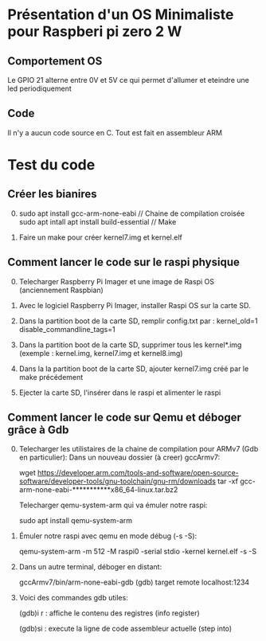 # Présentation d'un OS Minimaliste pour Raspberi pi zero 2 W

## Comportement OS

Le GPIO 21 alterne entre 0V et 5V ce qui permet d'allumer et eteindre une led periodiquement

## Code

Il n'y a aucun code source en C.
Tout est fait en assembleur ARM

# Test du code

## Créer les bianires

0) sudo apt install gcc-arm-none-eabi                // Chaine de compilation croisée 
   sudo apt intall apt install build-essential       // Make

1) Faire un make pour créer kernel7.img et kernel.elf

## Comment lancer le code sur le raspi physique

0) Telecharger Raspberry Pi Imager et une image de Raspi OS  (anciennement Raspbian)

1) Avec le logiciel Raspberry Pi Imager, installer Raspi OS sur la carte SD.

2) Dans la partition boot de la carte SD, remplir config.txt par :
    kernel_old=1
    disable_commandline_tags=1

3) Dans la partition boot de la carte SD, supprimer tous les kernel*.img (exemple : kernel.img, kernel7.img et kernel8.img)

4) Dans la la partition boot de la carte SD, ajouter kernel7.img créé par le make précédement

5) Ejecter la carte SD, l'insérer dans le raspi et alimenter le raspi

## Comment lancer le code sur Qemu et déboger grâce à Gdb

0)  Telecharger les utilistaires de la chaine de compilation pour ARMv7 (Gdb en particulier):
    Dans un nouveau dossier (à creer) gccArmv7:

    wget  https://developer.arm.com/tools-and-software/open-source-software/developer-tools/gnu-toolchain/gnu-rm/downloads
    tar -xf gcc-arm-none-eabi-***********x86_64-linux.tar.bz2

    Telecharger qemu-system-arm qui va émuler notre raspi:

    sudo apt install qemu-system-arm


1)  Émuler notre raspi avec qemu en mode débug (-s -S):

    qemu-system-arm -m 512 -M raspi0 -serial stdio -kernel kernel.elf -s -S

2)  Dans un autre terminal, déboger en distant:
    
    gccArmv7/bin/arm-none-eabi-gdb
    (gdb) target remote localhost:1234

3)  Voici des commandes gdb utiles:

    (gdb)i r    : affiche le contenu des registres  (info register)
    
    (gdb)si     : execute la ligne de code assembleur actuelle  (step into)


